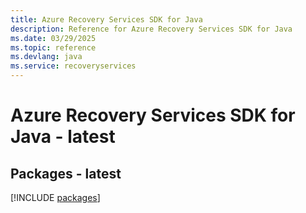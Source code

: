 ```yaml
---
title: Azure Recovery Services SDK for Java
description: Reference for Azure Recovery Services SDK for Java
ms.date: 03/29/2025
ms.topic: reference
ms.devlang: java
ms.service: recoveryservices
---
```

# Azure Recovery Services SDK for Java - latest
## Packages - latest
[!INCLUDE [packages](recovery-services-index.md)]